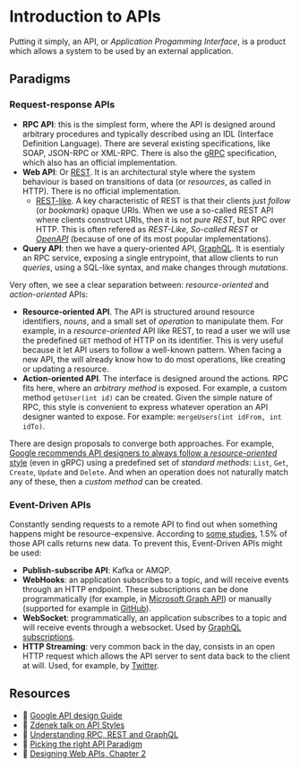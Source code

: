 # Introduction to APIs
Putting it simply, an API, or _Application Progamming Interface_, is a product which allows a   system to be used by an external application.

## Paradigms

### Request-response APIs
* **RPC API**: this is the simplest form, where the API is designed around arbitrary procedures and typically described using an IDL (Interface Definition Language). There are several existing specifications, like SOAP, JSON-RPC or XML-RPC. There is also the [gRPC](../grpc/grpc.md) specification, which also has an official implementation.
* **Web API**: Or [REST](../rest/rest.md). It is an architectural style where the system behaviour is based on transitions of data (or _resources_, as called in HTTP). There is no official implementation.
    * [REST-like](../rest/restlike-web-services.md). A key characteristic of REST is that their clients just _follow_ (or _bookmark_) opaque URIs. When we use a so-called REST API where clients construct URIs, then it is not _pure REST_, but RPC over HTTP. This is often refered as _REST-Like_, _So-called REST_ or [_OpenAPI_][OpenAPI] (because of one of its most popular implementations).
* **Query API**: then we have a query-oriented API, [GraphQL](../graphql/graphql.md). It is esentialy an RPC service, exposing a single entrypoint, that allow clients to run _queries_, using a SQL-like syntax, and make changes through _mutations_.

Very often, we see a clear separation between: _resource-oriented_ and _action-oriented_ APIs:

* **Resource-oriented API**. The API is structured around resource identifiers, _nouns_, and a small set of _operation_ to manipulate them. For example, in a _resource-oriented_ API like REST, to read a user we will use the predefined `GET` method of HTTP on its identifier. This is very useful because it let API users to follow a well-known pattern. When facing a new API, the will already know how to do most operations, like creating or updating a resource.
* **Action-oriented API**. The interface is designed around the actions. RPC fits here, where an _arbitrary method_ is exposed. For example, a custom method `getUser(int id)` can be created. Given the simple nature of RPC, this style is convenient to express whatever operation an API designer wanted to expose. For example: `mergeUsers(int idFrom, int idTo)`.

There are design proposals to converge both approaches. For example, [Google recommends API designers to always follow a _resource-oriented_ style][Google API design Guide: Resource Oriented Design] (even in gRPC) using a predefined set of _standard methods_: `List`, `Get`, `Create`, `Update` and `Delete`. And when an operation does not naturally match any of these, then a _custom method_ can be created.

### Event-Driven APIs
Constantly sending requests to a remote API to find out when something happens might be resource-expensive. According to [some studies][Zapier RESTHooks.org], 1.5% of those API calls returns new data. To prevent this, Event-Driven APIs might be used:

* **Publish-subscribe API**: Kafka or AMQP.
* **WebHooks**: an application subscribes to a topic, and will receive events through an HTTP endpoint. These subscriptions can be done programmatically (for example, in [Microsoft Graph API][Microsoft Graph API subscriptions]) or manually (supported for example in [GitHub][GitHub webhooks]).
* **WebSocket**: programmatically, an application subscribes to a topic and will receive events through a websocket. Used by [GraphQL subscriptions][].
* **HTTP Streaming**: very common back in the day, consists in an open HTTP request which allows the API server to sent data back to the client at will. Used, for example, by [Twitter][Twitter API: Filtered Stream].

## Resources

* 🔗 [Google API design Guide](https://cloud.google.com/apis/design)
* 🔗 [Zdenek talk on API Styles](https://youtu.be/gRZbgsmDj_0)
* 🔗 [Understanding RPC, REST and GraphQL](https://apisyouwonthate.com/blog/understanding-rpc-rest-and-graphql)
* 🔗 [Picking the right API Paradigm](https://apisyouwonthate.com/blog/picking-the-right-api-paradigm)
* 📖 [Designing Web APIs, Chapter 2](https://www.oreilly.com/library/view/designing-web-apis/9781492026914/)

[OpenAPI]: https://swagger.io/specification/
[Google API design Guide: Resource Oriented Design]: https://cloud.google.com/apis/design/resources
[Zapier RESTHooks.org]: https://zapier.com/engineering/introducing-resthooksorg/
[Microsoft Graph API subscriptions]: https://docs.microsoft.com/en-us/graph/api/resources/webhooks?view=graph-rest-1.0
[GitHub webhooks]: https://docs.github.com/en/free-pro-team@latest/developers/webhooks-and-events/creating-webhooks
[GraphQL Subscriptions]: https://graphql.org/blog/subscriptions-in-graphql-and-relay/
[Twitter API: Filtered Stream]: https://developer.twitter.com/en/docs/twitter-api/tweets/filtered-stream/introduction
